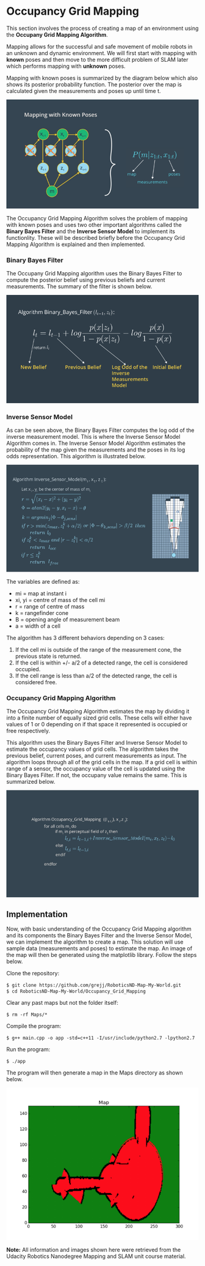# Occupancy Grid Mapping

This section involves the process of creating a map of an environment using the __Occupany Grid Mapping Algorithm__.

Mapping allows for the successful and safe movement of mobile robots in an unknown and dynamic environment. We will
first start with mapping with __known__ poses and then move to the more difficult problem of SLAM later which
performs mapping with __unknown__ poses. 

Mapping with known poses is summarized by the diagram below which also shows its posterior probability function. The
posterior over the map is calculated given the measurements and poses up until time t.

![Mapping with Known Poses](Images/mapping_with_known_poses.png "Mapping with Known Poses Diagram")

The Occupancy Grid Mapping Algorithm solves the problem of mapping with known poses and uses two other important algorithms called the __Binary Bayes Filter__ and
the __Inverse Sensor Model__ to implement its functionlity. These will be described briefly before the Occupancy Grid Mapping Algorithm is explained and then implemented.  

### Binary Bayes Filter

The Occupany Grid Mapping algorithm uses the Binary Bayes Filter to compute the posterior belief using
previous beliefs and current measurements. The summary of the filter is shown below.

![Binary Bayes Filter](Images/binary_bayes_filter.png "Binary Bayes Filter Diagram")

### Inverse Sensor Model

As can be seen above, the Binary Bayes Filter computes the log odd of the inverse measurement model. This is where the Inverse Sensor Model Algorithm comes in. The Inverse Sensor Model Algorithm estimates the probability of the map
given the measurements and the poses in its log odds representation. This algorithm is illustrated below.

![Inverse Sensor Model](Images/inverse_sensor_model.png "Inverse Sensor Model Algorithm")

The variables are defined as:

* mi = map at instant i
* xi, yi = centre of mass of the cell mi
* r = range of centre of mass
* k = rangefinder cone
* B = opening angle of measurement beam
* a = width of a cell

The algorithm has 3 different behaviors depending on 3 cases:

1. If the cell mi is outside of the range of the measurement cone, the previous state is returned.
2. If the cell is within +/- a/2 of a detected range, the cell is considered occupied.
3. If the cell range is less than a/2 of the detected range, the cell is considered free.

### Occupancy Grid Mapping Algorithm

The Occupancy Grid Mapping Algorithm estimates the map by dividing it into a finite number of equally sized grid cells.
These cells will either have values of 1 or 0 depending on if that space it represented is occupied or free respectively.

This algorithm uses the Binary Bayes Filter and Inverse Sensor Model to estimate the occupancy values of grid cells. The algorithm takes the previous belief, current poses, and current measurements as input. The algorithm loops through all of the grid cells in the map. If a grid cell is within range of a sensor, the occupancy value of the cell is updated using the Binary Bayes Filter. If not, the occupany value remains the same. This is summarized below.

![Occupancy Grid Mapping](Images/occupancy_grid_mapping.png "Occupancy Grid Mapping Algorithm")

## Implementation

Now, with basic understanding of the Occupancy Grid Mapping algorithm and its components the Binary Bayes Filter and
the Inverse Sensor Model, we can implement the algorithm to create a map. This solution will use sample
data (measurements and poses) to estimate the map. An image of the map will then be generated using
the matplotlib library. Follow the steps below. 

Clone the repository:

```
$ git clone https://github.com/grejj/RoboticsND-Map-My-World.git
$ cd RoboticsND-Map-My-World/Occupancy_Grid_Mapping
```

Clear any past maps but not the folder itself:

```
$ rm -rf Maps/*
```

Compile the program:

```
$ g++ main.cpp -o app -std=c++11 -I/usr/include/python2.7 -lpython2.7
```

Run the program:

```
$ ./app
```

The program will then generate a map in the Maps directory as shown below.

![Generated Map](Images/generated_map.png "Generated Map")

__Note:__ All information and images shown here were retrieved from the Udacity Robotics Nanodegree Mapping and SLAM unit course material.